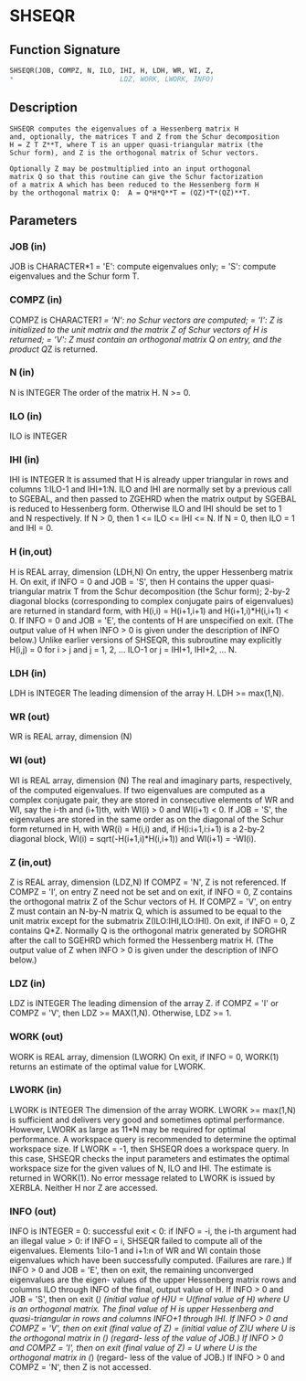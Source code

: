 # SHSEQR

## Function Signature

```fortran
SHSEQR(JOB, COMPZ, N, ILO, IHI, H, LDH, WR, WI, Z,
*                          LDZ, WORK, LWORK, INFO)
```

## Description


    SHSEQR computes the eigenvalues of a Hessenberg matrix H
    and, optionally, the matrices T and Z from the Schur decomposition
    H = Z T Z**T, where T is an upper quasi-triangular matrix (the
    Schur form), and Z is the orthogonal matrix of Schur vectors.

    Optionally Z may be postmultiplied into an input orthogonal
    matrix Q so that this routine can give the Schur factorization
    of a matrix A which has been reduced to the Hessenberg form H
    by the orthogonal matrix Q:  A = Q*H*Q**T = (QZ)*T*(QZ)**T.

## Parameters

### JOB (in)

JOB is CHARACTER*1 = 'E': compute eigenvalues only; = 'S': compute eigenvalues and the Schur form T.

### COMPZ (in)

COMPZ is CHARACTER*1 = 'N': no Schur vectors are computed; = 'I': Z is initialized to the unit matrix and the matrix Z of Schur vectors of H is returned; = 'V': Z must contain an orthogonal matrix Q on entry, and the product Q*Z is returned.

### N (in)

N is INTEGER The order of the matrix H. N >= 0.

### ILO (in)

ILO is INTEGER

### IHI (in)

IHI is INTEGER It is assumed that H is already upper triangular in rows and columns 1:ILO-1 and IHI+1:N. ILO and IHI are normally set by a previous call to SGEBAL, and then passed to ZGEHRD when the matrix output by SGEBAL is reduced to Hessenberg form. Otherwise ILO and IHI should be set to 1 and N respectively. If N > 0, then 1 <= ILO <= IHI <= N. If N = 0, then ILO = 1 and IHI = 0.

### H (in,out)

H is REAL array, dimension (LDH,N) On entry, the upper Hessenberg matrix H. On exit, if INFO = 0 and JOB = 'S', then H contains the upper quasi-triangular matrix T from the Schur decomposition (the Schur form); 2-by-2 diagonal blocks (corresponding to complex conjugate pairs of eigenvalues) are returned in standard form, with H(i,i) = H(i+1,i+1) and H(i+1,i)*H(i,i+1) < 0. If INFO = 0 and JOB = 'E', the contents of H are unspecified on exit. (The output value of H when INFO > 0 is given under the description of INFO below.) Unlike earlier versions of SHSEQR, this subroutine may explicitly H(i,j) = 0 for i > j and j = 1, 2, ... ILO-1 or j = IHI+1, IHI+2, ... N.

### LDH (in)

LDH is INTEGER The leading dimension of the array H. LDH >= max(1,N).

### WR (out)

WR is REAL array, dimension (N)

### WI (out)

WI is REAL array, dimension (N) The real and imaginary parts, respectively, of the computed eigenvalues. If two eigenvalues are computed as a complex conjugate pair, they are stored in consecutive elements of WR and WI, say the i-th and (i+1)th, with WI(i) > 0 and WI(i+1) < 0. If JOB = 'S', the eigenvalues are stored in the same order as on the diagonal of the Schur form returned in H, with WR(i) = H(i,i) and, if H(i:i+1,i:i+1) is a 2-by-2 diagonal block, WI(i) = sqrt(-H(i+1,i)*H(i,i+1)) and WI(i+1) = -WI(i).

### Z (in,out)

Z is REAL array, dimension (LDZ,N) If COMPZ = 'N', Z is not referenced. If COMPZ = 'I', on entry Z need not be set and on exit, if INFO = 0, Z contains the orthogonal matrix Z of the Schur vectors of H. If COMPZ = 'V', on entry Z must contain an N-by-N matrix Q, which is assumed to be equal to the unit matrix except for the submatrix Z(ILO:IHI,ILO:IHI). On exit, if INFO = 0, Z contains Q*Z. Normally Q is the orthogonal matrix generated by SORGHR after the call to SGEHRD which formed the Hessenberg matrix H. (The output value of Z when INFO > 0 is given under the description of INFO below.)

### LDZ (in)

LDZ is INTEGER The leading dimension of the array Z. if COMPZ = 'I' or COMPZ = 'V', then LDZ >= MAX(1,N). Otherwise, LDZ >= 1.

### WORK (out)

WORK is REAL array, dimension (LWORK) On exit, if INFO = 0, WORK(1) returns an estimate of the optimal value for LWORK.

### LWORK (in)

LWORK is INTEGER The dimension of the array WORK. LWORK >= max(1,N) is sufficient and delivers very good and sometimes optimal performance. However, LWORK as large as 11*N may be required for optimal performance. A workspace query is recommended to determine the optimal workspace size. If LWORK = -1, then SHSEQR does a workspace query. In this case, SHSEQR checks the input parameters and estimates the optimal workspace size for the given values of N, ILO and IHI. The estimate is returned in WORK(1). No error message related to LWORK is issued by XERBLA. Neither H nor Z are accessed.

### INFO (out)

INFO is INTEGER = 0: successful exit < 0: if INFO = -i, the i-th argument had an illegal value > 0: if INFO = i, SHSEQR failed to compute all of the eigenvalues. Elements 1:ilo-1 and i+1:n of WR and WI contain those eigenvalues which have been successfully computed. (Failures are rare.) If INFO > 0 and JOB = 'E', then on exit, the remaining unconverged eigenvalues are the eigen- values of the upper Hessenberg matrix rows and columns ILO through INFO of the final, output value of H. If INFO > 0 and JOB = 'S', then on exit (*) (initial value of H)*U = U*(final value of H) where U is an orthogonal matrix. The final value of H is upper Hessenberg and quasi-triangular in rows and columns INFO+1 through IHI. If INFO > 0 and COMPZ = 'V', then on exit (final value of Z) = (initial value of Z)*U where U is the orthogonal matrix in (*) (regard- less of the value of JOB.) If INFO > 0 and COMPZ = 'I', then on exit (final value of Z) = U where U is the orthogonal matrix in (*) (regard- less of the value of JOB.) If INFO > 0 and COMPZ = 'N', then Z is not accessed.

